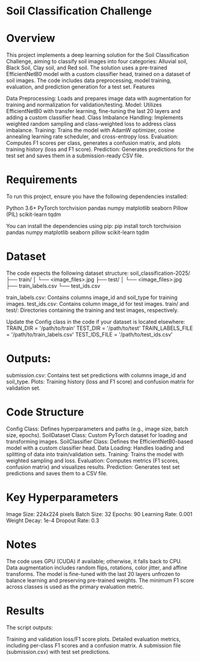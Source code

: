 # Soil Classification Challenge

# Overview

This project implements a deep learning solution for the Soil Classification Challenge, aiming to classify soil images into four categories: Alluvial soil, Black Soil, Clay soil, and Red soil. The solution uses a pre-trained EfficientNetB0 model with a custom classifier head, trained on a dataset of soil images. The code includes data preprocessing, model training, evaluation, and prediction generation for a test set.
Features

Data Preprocessing: Loads and prepares image data with augmentation for training and normalization for validation/testing.
Model: Utilizes EfficientNetB0 with transfer learning, fine-tuning the last 20 layers and adding a custom classifier head.
Class Imbalance Handling: Implements weighted random sampling and class-weighted loss to address class imbalance.
Training: Trains the model with AdamW optimizer, cosine annealing learning rate scheduler, and cross-entropy loss.
Evaluation: Computes F1 scores per class, generates a confusion matrix, and plots training history (loss and F1 score).
Prediction: Generates predictions for the test set and saves them in a submission-ready CSV file.

# Requirements
To run this project, ensure you have the following dependencies installed:

Python 3.6+
PyTorch
torchvision
pandas
numpy
matplotlib
seaborn
Pillow (PIL)
scikit-learn
tqdm

You can install the dependencies using pip:
pip install torch torchvision pandas numpy matplotlib seaborn pillow scikit-learn tqdm

# Dataset
The code expects the following dataset structure:
soil_classification-2025/
├── train/
│   └── <image_files>.jpg
├── test/
│   └── <image_files>.jpg
├── train_labels.csv
└── test_ids.csv


train_labels.csv: Contains columns image_id and soil_type for training images.
test_ids.csv: Contains column image_id for test images.
train/ and test/: Directories containing the training and test images, respectively.

Update the Config class in the code if your dataset is located elsewhere:
TRAIN_DIR = '/path/to/train'
TEST_DIR = '/path/to/test'
TRAIN_LABELS_FILE = '/path/to/train_labels.csv'
TEST_IDS_FILE = '/path/to/test_ids.csv'

# Outputs:

submission.csv: Contains test set predictions with columns image_id and soil_type.
Plots: Training history (loss and F1 score) and confusion matrix for validation set.

# Code Structure

Config Class: Defines hyperparameters and paths (e.g., image size, batch size, epochs).
SoilDataset Class: Custom PyTorch dataset for loading and transforming images.
SoilClassifier Class: Defines the EfficientNetB0-based model with a custom classifier head.
Data Loading: Handles loading and splitting of data into train/validation sets.
Training: Trains the model with weighted sampling and loss.
Evaluation: Computes metrics (F1 scores, confusion matrix) and visualizes results.
Prediction: Generates test set predictions and saves them to a CSV file.

# Key Hyperparameters

Image Size: 224x224 pixels
Batch Size: 32
Epochs: 90
Learning Rate: 0.001
Weight Decay: 1e-4
Dropout Rate: 0.3

# Notes

The code uses GPU (CUDA) if available; otherwise, it falls back to CPU.
Data augmentation includes random flips, rotations, color jitter, and affine transforms.
The model is fine-tuned with the last 20 layers unfrozen to balance learning and preserving pre-trained weights.
The minimum F1 score across classes is used as the primary evaluation metric.

# Results
The script outputs:

Training and validation loss/F1 score plots.
Detailed evaluation metrics, including per-class F1 scores and a confusion matrix.
A submission file (submission.csv) with test set predictions.

